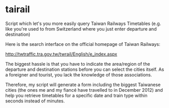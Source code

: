 tairail
=======

Script which let's you more easily query Taiwan Railways Timetables (e.g. like you're used to from Switzerland where you just enter departure and destination)

Here is the search interface on the official homepage of Taiwan Railways:

http://twtraffic.tra.gov.tw/twrail/English/e_index.aspx

The biggest hassle is that you have to indicate the area/region of the departure and destination stations before you can select the cities itself. As a foreigner and tourist, you lack the knowledge of those associations.

Therefore, my script will generate a form including the biggest Taiwanese cities (the ones me and my fiancé have travelled to in December 2012) and help you retrieve timetables for a specific date and train type within seconds instead of minutes.

